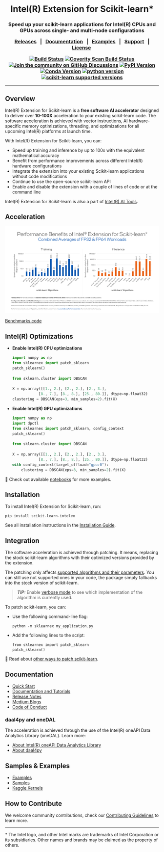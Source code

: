 <div align="center">

# Intel(R) Extension for Scikit-learn* 

<h3> Speed up your scikit-learn applications for Intel(R) CPUs and GPUs across single- and multi-node configurations

[Releases](https://github.com/intel/scikit-learn-intelex/releases)&nbsp;&nbsp;&nbsp;|&nbsp;&nbsp;&nbsp;[Documentation](https://intel.github.io/scikit-learn-intelex/)&nbsp;&nbsp;&nbsp;|&nbsp;&nbsp;&nbsp;[Examples](https://github.com/intel/scikit-learn-intelex/tree/master/examples/notebooks)&nbsp;&nbsp;&nbsp;|&nbsp;&nbsp;&nbsp;[Support]()&nbsp;&nbsp;&nbsp;|&nbsp;&nbsp;[License](https://github.com/intel/scikit-learn-intelex/blob/master/LICENSE)&nbsp;&nbsp;&nbsp;

[![Build Status](https://dev.azure.com/daal/daal4py/_apis/build/status/CI?branchName=master)](https://dev.azure.com/daal/daal4py/_build/latest?definitionId=9&branchName=master)
[![Coverity Scan Build Status](https://scan.coverity.com/projects/21716/badge.svg)](https://scan.coverity.com/projects/daal4py)
[![Join the community on GitHub Discussions](https://badgen.net/badge/join%20the%20discussion/on%20github/black?icon=github)](https://github.com/intel/scikit-learn-intelex/discussions)
[![PyPI Version](https://img.shields.io/pypi/v/scikit-learn-intelex)](https://pypi.org/project/scikit-learn-intelex/)
[![Conda Version](https://img.shields.io/conda/vn/conda-forge/scikit-learn-intelex)](https://anaconda.org/conda-forge/scikit-learn-intelex)
[![python version](https://img.shields.io/badge/python-3.8%20%7C%203.9%20%7C%203.10%20%7C%203.11-blue)](https://img.shields.io/badge/python-3.8%20%7C%203.9%20%7C%203.10%20%7C%203.11-blue)
[![scikit-learn supported versions](https://img.shields.io/badge/sklearn-1.0%20%7C%201.1%20%7C%201.2%20%7C%201.3-blue)](https://img.shields.io/badge/sklearn-01.0%20%7C%201.1%20%7C%201.2%20%7C%201.3-blue)

---
</h3>

<div align="left">

## Overview

Intel(R) Extension for Scikit-learn is a **free software AI accelerator** designed to deliver over **10-100X** acceleration to your existing scikit-learn code.
The software acceleration is achieved with vector instructions, AI hardware-specific memory optimizations, threading, and optimizations for all upcoming Intel(R) platforms at launch time.


With Intel(R) Extension for Scikit-learn, you can:

* Speed up training and inference by up to 100x with the equivalent mathematical accuracy
* Benefit from performance improvements across different Intel(R) hardware configurations
* Integrate the extension into your existing Scikit-learn applications without code modifications
* Continue to use the open-source scikit-learn API
* Enable and disable the extension with a couple of lines of code or at the command line

Intel(R) Extension for Scikit-learn is also a part of [Intel(R) AI Tools](https://www.intel.com/content/www/us/en/developer/tools/oneapi/ai-analytics-toolkit.html). 

## Acceleration

![](https://raw.githubusercontent.com/intel/scikit-learn-intelex/master/doc/sources/_static/scikit-learn-acceleration-2021.2.3.PNG)

[Benchmarks code](https://github.com/IntelPython/scikit-learn_bench)

## Intel(R) Optimizations

- **Enable Intel(R) CPU optimizations**

    ```py
    import numpy as np
    from sklearnex import patch_sklearn
    patch_sklearn()

    from sklearn.cluster import DBSCAN

    X = np.array([[1., 2.], [2., 2.], [2., 3.],
                [8., 7.], [8., 8.], [25., 80.]], dtype=np.float32)
    clustering = DBSCAN(eps=3, min_samples=2).fit(X)
    ```

- **Enable Intel(R) GPU optimizations**

    ```py
    import numpy as np
    import dpctl
    from sklearnex import patch_sklearn, config_context
    patch_sklearn()

    from sklearn.cluster import DBSCAN

    X = np.array([[1., 2.], [2., 2.], [2., 3.],
                [8., 7.], [8., 8.], [25., 80.]], dtype=np.float32)
    with config_context(target_offload="gpu:0"):
        clustering = DBSCAN(eps=3, min_samples=2).fit(X)
    ```
:eyes: Check out available [notebooks](https://github.com/intel/scikit-learn-intelex/tree/master/examples/notebooks) for more examples.


## Installation

To install Intel(R) Extension for Scikit-learn, run:

```
pip install scikit-learn-intelex
```

See all installation instructions in the [Installation Guide](https://intel.github.io/scikit-learn-intelex/latest/installation.html). 

## Integration

The software acceleration is achieved through patching. It means, replacing the stock scikit-learn algorithms with their optimized versions provided by the extension.

The patching only affects [supported algorithms and their parameters](https://intel.github.io/scikit-learn-intelex/latest/algorithms.html).
You can still use not supported ones in your code, the package simply fallbacks into the stock version of scikit-learn. 

> **_TIP:_** Enable [verbose mode](https://intel.github.io/scikit-learn-intelex/latest/verbose.html) to see which implementation of the algorithm is currently used.

To patch scikit-learn, you can:
* Use the following command-line flag:
  ```
  python -m sklearnex my_application.py
  ```
* Add the following lines to the script:
  ```
  from sklearnex import patch_sklearn
  patch_sklearn()
  ```


:eyes: Read about [other ways to patch scikit-learn](https://intel.github.io/scikit-learn-intelex/index.html#usage). 

## Documentation

* [Quick Start](https://intel.github.io/scikit-learn-intelex/latest/quick-start.html)
* [Documentation and Tutorials](https://intel.github.io/scikit-learn-intelex/latest/index.html)
* [Release Notes](https://github.com/intel/scikit-learn-intelex/releases)
* [Medium Blogs](https://intel.github.io/scikit-learn-intelex/latest/blogs.html)
* [Code of Conduct](https://github.com/intel/scikit-learn-intelex/blob/master/CODE_OF_CONDUCT.md)

### daal4py and oneDAL

The acceleration is achieved through the use of the Intel(R) oneAPI Data Analytics Library (oneDAL). Learn more:
- [About Intel(R) oneAPI Data Analytics Library](https://github.com/oneapi-src/oneDAL)
- [About daal4py](https://github.com/intel/scikit-learn-intelex/tree/master/daal4py)

## Samples & Examples

* [Examples](https://github.com/intel/scikit-learn-intelex/tree/master/examples/notebooks)
* [Samples](https://intel.github.io/scikit-learn-intelex/latest/samples.html)
* [Kaggle Kernels](https://intel.github.io/scikit-learn-intelex/latest/kaggle.html)


## How to Contribute

We welcome community contributions, check our [Contributing Guidelines](https://github.com/intel/scikit-learn-intelex/blob/master/CONTRIBUTING.md) to learn more.

------------------------------------------------------------------------
\* The Intel logo, and other Intel marks are trademarks of Intel Corporation or its subsidiaries. Other names and brands may be claimed as the property of others. 
